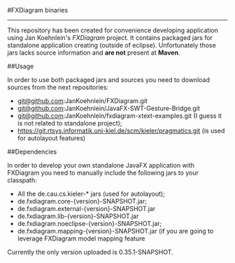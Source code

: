 #FXDiagram binaries

---

This repository has been created for convenience developing application using Jan Koehnlein's _FXDiagram_ project.
It contains packaged jars for standalone application creating (outside of eclipse).
Unfortunately those jars lacks source information and **are not** present at **Maven**.

##Usage

In order to use both packaged jars and sources you need to download sources from the next repositories:
- git@github.com:JanKoehnlein/FXDiagram.git
- git@github.com:JanKoehnlein/JavaFX-SWT-Gesture-Bridge.git
- git@github.com:JanKoehnlein/fxdiagram-xtext-examples.git (I guess it is not related to standalone project);
- https://git.rtsys.informatik.uni-kiel.de/scm/kieler/pragmatics.git (is used for autolayout features)

##Dependencies

In order to develop your own standalone JavaFX application with FXDiagram you need to manually include the following jars to your classpath:
* All the de.cau.cs.kieler-* jars (used for autolayout);
* de.fxdiagram.core-{version}-SNAPSHOT.jar;
* de.fxdiagram.external-{version}-SNAPSHOT.jar
* de.fxdiagram.lib-{version}-SNAPSHOT.jar
* de.fxdiagram.noeclipse-{version}-SNAPSHOT.jar;
* de.fxdiagram.mapping-{version}-SNAPSHOT.jar (if you are going to leverage FXDiagram model mapping feature

Currently the only version uploaded is 0.35.1-SNAPSHOT.